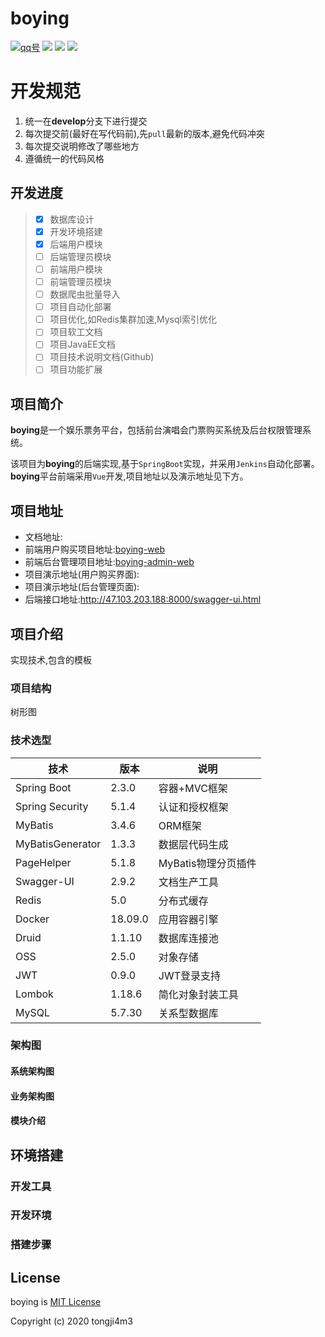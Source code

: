 
# boying
<a href="#"><img src="https://img.shields.io/badge/qq号-1254931237-red.svg" alt="qq号"></a>   <a href="https://github.com/tongji4m3/boying-web" alt="boying-web"><img src="https://img.shields.io/badge/前端地址-boying_web-blue.svg"></a>   <a href="https://github.com/tongji4m3/boying-admin-web" alt="boying-admin-web"><img src="https://img.shields.io/badge/前端admin地址-boying admin web-yellow.svg"></a>   <a href="#License" alt="License"><img src="https://img.shields.io/github/license/tongji4m3/boying"></a>


# 开发规范

1. 统一在**develop**分支下进行提交
2. 每次提交前(最好在写代码前),先`pull`最新的版本,避免代码冲突
3. 每次提交说明修改了哪些地方
4. 遵循统一的代码风格

## 开发进度

> - [x]  数据库设计
> - [x]  开发环境搭建
> - [x]  后端用户模块
> - [ ]  后端管理员模块
> - [ ]  前端用户模块
> - [ ]  前端管理员模块
> - [ ]  数据爬虫批量导入
> - [ ]  项目自动化部署
> - [ ]  项目优化,如Redis集群加速,Mysql索引优化
> - [ ]  项目软工文档
> - [ ]  项目JavaEE文档
> - [ ]  项目技术说明文档(Github)
> - [ ]  项目功能扩展

## 项目简介

**boying**是一个娱乐票务平台，包括前台演唱会门票购买系统及后台权限管理系统。

该项目为**boying**的后端实现,基于`SpringBoot`实现，并采用`Jenkins`自动化部署。 **boying**平台前端采用`Vue`开发,项目地址以及演示地址见下方。

## 项目地址
- 文档地址:
- 前端用户购买项目地址:[boying-web](https://github.com/tongji4m3/boying-web)
- 前端后台管理项目地址:[boying-admin-web](https://github.com/tongji4m3/boying-admin-web)
- 项目演示地址(用户购买界面):
- 项目演示地址(后台管理页面):
- 后端接口地址:http://47.103.203.188:8000/swagger-ui.html

## 项目介绍
实现技术,包含的模板
### 项目结构
树形图
### 技术选型



| 技术             | 版本    | 说明                |
| ---------------- | ------- | ------------------- |
| Spring Boot      | 2.3.0   | 容器+MVC框架        |
| Spring Security  | 5.1.4   | 认证和授权框架      |
| MyBatis          | 3.4.6   | ORM框架             |
| MyBatisGenerator | 1.3.3   | 数据层代码生成      |
| PageHelper       | 5.1.8   | MyBatis物理分页插件 |
| Swagger-UI       | 2.9.2   | 文档生产工具        |
| Redis            | 5.0     | 分布式缓存          |
| Docker           | 18.09.0 | 应用容器引擎        |
| Druid            | 1.1.10  | 数据库连接池        |
| OSS              | 2.5.0   | 对象存储            |
| JWT              | 0.9.0   | JWT登录支持         |
| Lombok           | 1.18.6  | 简化对象封装工具    |
| MySQL            | 5.7.30  | 关系型数据库        |

### 架构图
#### 系统架构图
#### 业务架构图
#### 模块介绍



## 环境搭建
### 开发工具
### 开发环境
### 搭建步骤



## License

boying is [MIT License](https://github.com/tongji4m3/community/blob/master/LICENSE)

Copyright (c) 2020 tongji4m3